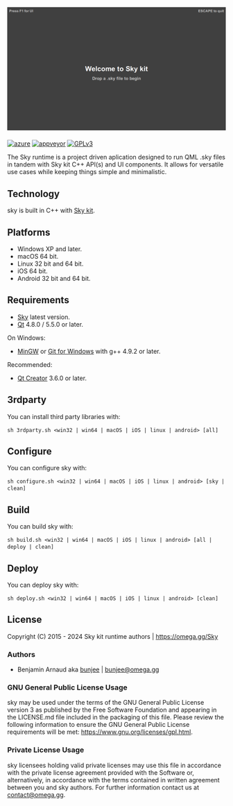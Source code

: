 <a href="https://omega.gg/Sky"><img src="dist/pictures/Sky-runtime.png" alt="Sky-runtime" width="512px"></a>
---
[![azure](https://dev.azure.com/bunjee/Sky-runtime/_apis/build/status/omega-gg.Sky-runtime)](https://dev.azure.com/bunjee/Sky-runtime/_build)
[![appveyor](https://ci.appveyor.com/api/projects/status/yto6yi6aepvvl805?svg=true)](https://ci.appveyor.com/project/3unjee/Sky-runtime)
[![GPLv3](https://img.shields.io/badge/License-GPLv3-blue.svg)](https://www.gnu.org/licenses/gpl.html)

The Sky runtime is a project driven aplication designed to run QML .sky files in tandem with Sky
kit C++ API(s) and UI components. It allows for versatile use cases while keeping things simple and
minimalistic.

## Technology

sky is built in C++ with [Sky kit](https://omega.gg/Sky/sources).<br>

## Platforms

- Windows XP and later.
- macOS 64 bit.
- Linux 32 bit and 64 bit.
- iOS 64 bit.
- Android 32 bit and 64 bit.

## Requirements

- [Sky](https://omega.gg/Sky/sources) latest version.
- [Qt](https://download.qt.io/official_releases/qt) 4.8.0 / 5.5.0 or later.

On Windows:
- [MinGW](https://sourceforge.net/projects/mingw) or [Git for Windows](https://git-for-windows.github.io) with g++ 4.9.2 or later.

Recommended:
- [Qt Creator](https://download.qt.io/official_releases/qtcreator) 3.6.0 or later.

## 3rdparty

You can install third party libraries with:

    sh 3rdparty.sh <win32 | win64 | macOS | iOS | linux | android> [all]

## Configure

You can configure sky with:

    sh configure.sh <win32 | win64 | macOS | iOS | linux | android> [sky | clean]

## Build

You can build sky with:

    sh build.sh <win32 | win64 | macOS | iOS | linux | android> [all | deploy | clean]

## Deploy

You can deploy sky with:

    sh deploy.sh <win32 | win64 | macOS | iOS | linux | android> [clean]

## License

Copyright (C) 2015 - 2024 Sky kit runtime authors | https://omega.gg/Sky

### Authors

- Benjamin Arnaud aka [bunjee](https://bunjee.me) | <bunjee@omega.gg>

### GNU General Public License Usage

sky may be used under the terms of the GNU General Public License version 3 as published by the
Free Software Foundation and appearing in the LICENSE.md file included in the packaging of this
file. Please review the following information to ensure the GNU General Public License requirements
will be met: https://www.gnu.org/licenses/gpl.html.

### Private License Usage

sky licensees holding valid private licenses may use this file in accordance with the private
license agreement provided with the Software or, alternatively, in accordance with the terms
contained in written agreement between you and sky authors. For further information contact us at
contact@omega.gg.
